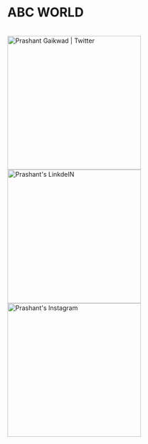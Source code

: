 <h1>ABC WORLD</h1>

<br/>
<div style="display:flex,flex-direction:column">
  <a href="#">
    <img align="left" alt="Prashant Gaikwad | Twitter"  width="300px" src="https://res.cloudinary.com/dr5is8jar/image/upload/v1616862188/Screenshot_20210327-191314_Expo_Go_fhyj8c.jpg" />
  </a>
  <a href="https://in.linkedin.com/in/suheib-alabed">
    <img align="left" alt="Prashant's LinkdeIN" width="300px" src="https://res.cloudinary.com/dr5is8jar/image/upload/v1616862188/Screenshot_20210327-191926_Expo_Go_mqqe9a.jpg" />
  </a>
  <a href="https://www.instagram.com/suheib_98/">
    <img align="left" alt="Prashant's Instagram" width="300px" src="https://res.cloudinary.com/dr5is8jar/image/upload/v1616862188/Screenshot_20210327-191937_Expo_Go_s3fszt.jpg" />
  </a>
  </div>
<br />
